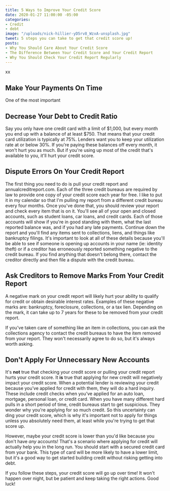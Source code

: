 ```yaml
---
title: 5 Ways to Improve Your Credit Score
date: 2020-01-27 11:00:00 -05:00
categories:
- Credit
- debt
image: "/uploads/nick-hillier-yD5rv8_WzxA-unsplash.jpg"
tweet: 5 steps you can take to get that credit score up!
posts:
- Why You Should Care About Your Credit Score
- The Difference Between Your Credit Score and Your Credit Report
- Why You Should Check Your Credit Report Regularly
---
```


xx

## Make Your Payments On Time

One of the most important 

## Decrease Your Debt to Credit Ratio

Say you only have one credit card with a limit of $1,000, but every month you end up with a balance of at least $750. That means that your credit card utilization is typically at 75%. Lenders want you to keep your utilization rate at or below 30%. If you're paying these balances off every month, it won't hurt you as much. But if you're using up most of the credit that's available to you, it'll hurt your credit score. 

## Dispute Errors On Your Credit Report

The first thing you need to do is pull your credit report and annualcreditreport.com. Each of the three credit bureaus are required by law to provide one copy of your credit score each year for free. I like to put it in my calendar so that I'm pulling my report from a different credit bureau every four months. Once you've done that, you should review your report and check every item that is on it. You'll see all of your open and closed accounts, such as student loans, car loans, and credit cards. Each of those accounts will show if you're in good standing with them, what the last reported balance was, and if you had any late payments. Continue down the report and you'll find any items sent to collections, liens, and things like bankruptcy filings. It's important to look at all of these details because you'll be able to see if someone is opening up accounts in your name (ie: identity theft) or if a creditor has erroneously reported something negative to the credit bureau. If you find anything that doesn't belong there, contact the creditor directly and then file a dispute with the credit bureau.

## Ask Creditors to Remove Marks From Your Credit Report

A negative mark on your credit report will likely hurt your ability to qualify for credit or obtain desirable interest rates. Examples of these negative marks are: bankruptcy, foreclosure, collections, or a tax lien. Depending on the mark, it can take up to 7 years for these to be removed from your credit report.

If you've taken care of something like an item in collections, you can ask the collections agency to contact the credit bureaus to have the item removed from your report. They won't necessarily agree to do so, but it's always worth asking.

## Don't Apply For Unnecessary New Accounts

It's **not** true that checking your credit score or pulling your credit report hurts your credit score. It **is** true that applying for new credit will negatively impact your credit score. When a potential lender is reviewing your credit because you’ve applied for credit with them, they will do a hard inquiry. These include credit checks when you’ve applied for an auto loan, mortgage, personal loan, or credit card. When you have many different hard pulls in a short period of time, credit bureaus start to get suspicious. They wonder why you're applying for so much credit. So this uncertainty can ding your credit score, which is why it's important not to apply for things unless you absolutely need them, at least while you're trying to get that score up.

However, maybe your credit score is lower than you'd like because you don't have *any* accounts! That's a scenario where applying for credit will actually help you in the long run. You should start with a secured credit card from your bank. This type of card will be more likely to have a lower limit, but it's a good way to get started building credit without risking getting into debt. 

If you follow these steps, your credit score will go up over time! It won't happen over night, but be patient and keep taking the right actions. Good luck!
